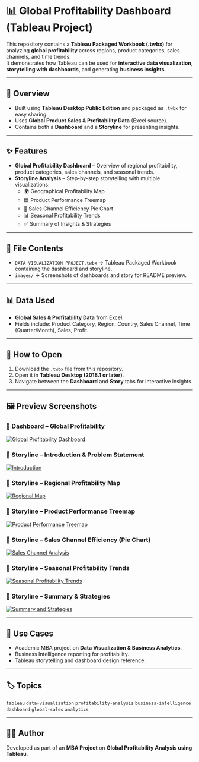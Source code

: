 # 📊 Global Profitability Dashboard (Tableau Project)

This repository contains a **Tableau Packaged Workbook (.twbx)** for analyzing **global profitability** across regions, product categories, sales channels, and time trends.  
It demonstrates how Tableau can be used for **interactive data visualization**, **storytelling with dashboards**, and generating **business insights**.

---

## 🔎 Overview
- Built using **Tableau Desktop Public Edition** and packaged as `.twbx` for easy sharing.
- Uses **Global Product Sales & Profitability Data** (Excel source).
- Contains both a **Dashboard** and a **Storyline** for presenting insights.

---

## ✨ Features
- **Global Profitability Dashboard** – Overview of regional profitability, product categories, sales channels, and seasonal trends.  
- **Storyline Analysis** – Step-by-step storytelling with multiple visualizations:  
  - 🌍 Geographical Profitability Map  
  - 🟦 Product Performance Treemap  
  - 🥧 Sales Channel Efficiency Pie Chart  
  - 📊 Seasonal Profitability Trends  
  - ✅ Summary of Insights & Strategies  

---

## 📂 File Contents
- `DATA VISUALIZATION PROJECT.twbx` → Tableau Packaged Workbook containing the dashboard and storyline.  
- `images/` → Screenshots of dashboards and story for README preview.  

---

## 📊 Data Used
- **Global Sales & Profitability Data** from Excel.  
- Fields include: Product Category, Region, Country, Sales Channel, Time (Quarter/Month), Sales, Profit.  

---

## 🚀 How to Open
1. Download the `.twbx` file from this repository.  
2. Open it in **Tableau Desktop (2018.1 or later)**.  
3. Navigate between the **Dashboard** and **Story** tabs for interactive insights.  

---

## 🖼 Preview Screenshots

### 📌 Dashboard – Global Profitability
[![Global Profitability Dashboard](images/Screenshot-2025-09-18-214922.png)](images/Screenshot-2025-09-18-214922.png)

### 📌 Storyline – Introduction & Problem Statement
[![Introduction](images/Screenshot-2025-09-18-190106.png)](images/Screenshot-2025-09-18-190106.png)

### 📌 Storyline – Regional Profitability Map
[![Regional Map](images/Screenshot-2025-09-18-190256.png)](images/Screenshot-2025-09-18-190256.png)

### 📌 Storyline – Product Performance Treemap
[![Product Performance Treemap](images/Screenshot-2025-09-18-213027.png)](images/Screenshot-2025-09-18-213027.png)

### 📌 Storyline – Sales Channel Efficiency (Pie Chart)
[![Sales Channel Analysis](images/Screenshot-2025-09-18-213047.png)](images/Screenshot-2025-09-18-213047.png)

### 📌 Storyline – Seasonal Profitability Trends
[![Seasonal Profitability Trends](images/Screenshot-2025-09-18-213105.png)](images/Screenshot-2025-09-18-213105.png)

### 📌 Storyline – Summary & Strategies
[![Summary and Strategies](images/Screenshot-2025-09-18-213117.png)](images/Screenshot-2025-09-18-213117.png)

---

## 🎯 Use Cases
- Academic MBA project on **Data Visualization & Business Analytics**.  
- Business Intelligence reporting for profitability.  
- Tableau storytelling and dashboard design reference.  

---

## 🏷 Topics
`tableau` `data-visualization` `profitability-analysis` `business-intelligence` `dashboard` `global-sales` `analytics`

---

## 👨‍💻 Author
Developed as part of an **MBA Project** on **Global Profitability Analysis using Tableau**.
